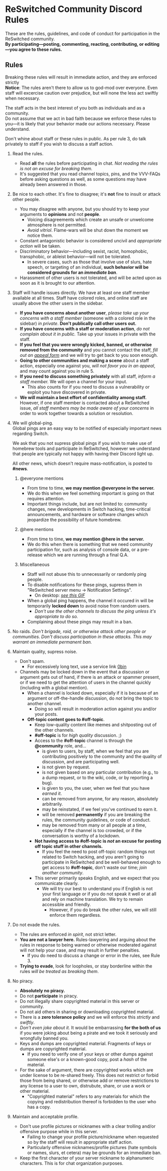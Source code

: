 # ReSwitched Community Discord Rules

These are the rules, guidelines, and code of conduct for participation in the ReSwitched community.  
**By participating—posting, commenting, reacting, contributing, or editing—you agree to these rules.**

## Rules

Breaking these rules will result in immediate action, and they are enforced strictly  
**Notice**: The rules aren't there to allow us to god-mod over everyone. Even staff will excercise caution over prejudice, but will none the less act swiftly when necessary.

The staff acts in the best interest of you both as individuals and as a community.  
Do not assume that we act in bad faith because we enforce these rules to you—it is likely that your behavior made our actions necessary. Please understand.

Don't whine about staff or these rules in public. As per rule 3, do talk privately to staff if you wish to discuss a staff action.

1. Read the rules.
    - Read __all__ the rules before participating in chat. *Not reading the rules is not an excuse for breaking them.*
    - It's suggested that you read channel topics, pins, and the VVV-FAQs before asking questions as well, as some questions may have already been answered in those.

2. Be nice to each other.
    It's fine to disagree; it's __not__ fine to insult or attack other people.
    - You may disagree with anyone, but you should try to keep your arguments to __opinions__ and not __people__.
        - Voicing disagreements which create an unsafe or unwelcome atmosphere is not permitted.
        - *Avoid vitriol*. Flame-wars will be shut down the moment we notice them.
    - Constant antagonistic behavior is considered uncivil and *appropriate action* will be taken.
    - Discriminatory behavior—including sexist, racist, homophobic, transphobic, or ableist behavior—will not be tolerated.
        - In severe cases, such as those that involve use of slurs, hate speech, or targeting of an individual, **such behavior will be considered grounds for an *immediate ban***.
    - Harassment of other users is not tolerated, and will be acted upon as soon as it is brought to our attention.

3. Staff will handle issues directly.
    We have at least one staff member available at all times. Staff have colored roles, and online staff are usually above the other users in the sidebar. 
    - __If you have concerns about another user__, *please take up your concerns with a staff member* (someone with a colored role in the sidebar) *in private*. **Don't publically call other users out.**
    - __If you have concerns with a staff or moderation action__, *do not complain about it in public.* Take up your issues in private with the staff.
    - __If you feel that you were wrongly kicked, banned, or otherwise removed from the community__ and you cannot contact the staff, *fill out an [appeal form](https://docs.google.com/forms/d/e/1FAIpQLScN7YRN9PY_sn26p8lXk_dJgUBYlx3Qwq_6EYxT5TMR0ie6yQ/viewform)* and we will try to get back to you soon enough.
    - __Going to other communities and making a scene__ about a staff action, especially one against you, *will not favor you in an appeal*, and may count against you in rule 5.
    - __If you need to discuss something privately__ with all staff, *inform a staff member.* We will open a channel for your input.
        - This also counts for if you need to discuss a vulnerability or exploit you have discovered in private.
    - __We will maintain a best effort of confidentiality among staff.__ However, if one staff member is contacted about a ReSwitched issue, *all staff members may be made aware of your concerns* in order to work together towards a solution or resolution.

4. We will global-ping.  
    Global pings are an easy way to be notified of especially important news regarding Switch.

    We ask that you not supress global pings if you wish to make use of homebrew tools and participate in ReSwitched, however we understand that people are typically not happy with having their Discord light up.

    All other news, which doesn't require mass-notification, is posted to __#news__.

    1. @everyone mentions
        - From time to time, **we may mention @everyone in the server.**
        - We do this when we feel something important is going on that requires attention.
        - Important things include, but are not limited to: community changes, new developments in Switch hacking, time-critical announcements, and hardware or software changes which jeopardize the possibility of future homebrew.
    2. @here mentions
        - From time to time, **we may mention __@here__ in the server.**
        - We do this when there is something that we need community participation for, such as analysis of console data, or a pre-release which we are running through a final Q.A.

    3. Miscellaneous
        - Staff will not abuse this to unnecessarily or randomly ping people.
        - To disable notifications for these pings, supress them in "ReSwitched server menu → Notification Settings".
            - On desktop: [*see this GIF*](https://cdn.discordapp.com/attachments/290068297238446082/397605479154450450/2017-12-23_20-57-21.gif)
        - When a global ping happens, the channel it occured in will be temporarily **locked down** to avoid noise from random users.
            - *Don't use the other channels to discuss the ping unless it's appropriate to do so.*
        - Complaining about these pings may result in a ban.

5. No raids.
    *Don't brigade, raid, or otherwise attack other people or communities. Don't discuss participation in these attacks. This may warrant an immediate permanent ban.*

6. Maintain quality, supress noise.
    - Don't spam.
        - For excessively long text, use a service link [0bin](https://0bin.net/)
    - Channels may be locked down in the event that a discussion or argument gets out of hand, if there is an attack or spammer present, or if we need to get the attention of users in the channel quickly (including with a global mention).
        - When a channel is locked down, especially if it is because of an argument or off-the-handle discussion, do *not* bring the topic to another channel.
            - Doing so will result in moderation action against you and/or your posts.
        - **Off-topic content goes to #off-topic**.
            - Keep low-quality content like memes and shitposting out of the other channels.
            - __#off-topic__ is for *high quality* discussion. ;)
            - Access to the __#off-topic__ channel is through the __@community__ role, and...
                - is given to users, by staff, when we feel that you are contributing positively to the community and the quality of discussion, and are participating well.
                - is not given by request.
                - is not given based on any particular contribution (e.g., to a dump request, or to the wiki, code, or by reporting a bug).
                - is given to you, the user, when we feel that you have *earned it*.
                - can be removed from anyone, for any reason, absolutely arbitrarily.
                - may be reinstated, if we feel you've continued to earn it.
                - will be removed __permanently__ if you are breaking the rules, the community guidelines, or code of conduct.
                - may be removed from many or all people at a time, especially if the channel is too crowded, or if the conversation is worthy of a lockdown.
            - **Not having access to #off-topic is *not* an excuse for posting off topic stuff in other channels.**
                - If you feel the need to post off-topic random things not related to Switch hacking, and you aren't going to participate in ReSwitched and be well-behaved enough to get access to __#off-topic__, don't waste our time; *join another community*.
            - This server primarily speaks English, and we expect that you communicate clearly.
                - We will try our best to understand you if English is not your first language or if you do not speak it well or at all and rely on machine translation. We try to remain accessible and friendly.
                    - However, if you do break the other rules, we will still enforce them regardless.

7. Do not evade the rules.
    - The rules are enforced *in spirit*, not strict letter.
    - **You are not a lawyer here.** Rules-lawyering and arguing about the rules in response to being warned or otherwise moderated against will not help your case, and may result in further penalties.
        - If you do need to discuss a change or error in the rules, see Rule 3.
    - **Trying to evade**, look for loopholes, or stay borderline within the rules *will be treated as breaking them*.

8. No piracy.
    - **Absolutely no piracy.**
    - Do not __participate__ in piracy.
    - Do not illegally share copyrighted material in this server or community.
    - Do not aid others in sharing or downloading copyrighted material.
    - There is a **zero tolerance policy** and we will enforce this *strictly* and *swiftly*.
    - *Don't even joke about it.* It would be embarrassing __for the both of us__ if you were joking about being a pirate and we took it seriously and wrongfully banned you.
    - Keys and dumps are copyrighted material. Fragments of keys or dumps are copyrighted material.
        - If you need to verify one of your keys or other dumps against someone else's or a known-good copy, post a *hash* of the material.
    - For the sake of argument, there are copyrighted works which are under license to be re-shared freely. This does not restrict or forbid those from being shared, or otherwise add or remove restrictions to any license to a user to own, distrubute, share, or use a work or other material.
        - "Copyrighted material" refers to any materials for which the copying and redistribution thereof is forbidden to the user who has a copy.

9. Maintain and acceptable profile.
    - Don't use profile pictures or nicknames with a clear trolling and/or offensive purpose while in this server.
        - Failing to change your profile picture/nickname when requested so by the staff will result in appropriate staff action.
        - Particularly offensive nicknames/profile pictures (hate symbols or names, slurs, et cetera) may be grounds for an immediate ban.
    - Keep the first character of your server nickname to alphanumeric characters. This is for chat organization purposes.
